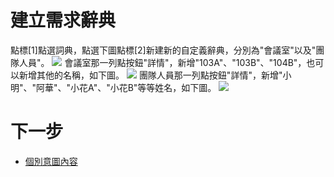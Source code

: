 # 建立需求辭典
點標[1]點選詞典，點選下圖點標[2]新建新的自定義辭典，分別為"會議室"以及"團隊人員"。
![](../../../../../images/intro/image010.png)
會議室那一列點按鈕"詳情"，新增"103A"、"103B"、"104B"，也可以新增其他的名稱，如下圖。
![](../../../../../images/intro/image011.png)
團隊人員那一列點按鈕"詳情"，新增"小明"、"阿華"、"小花A"、"小花B"等等姓名，如下圖。
![](../../../../../images/intro/image012.png)
# 下一步
- [個別意圖內容](../../tutorials/intro/distinct-content.html)

